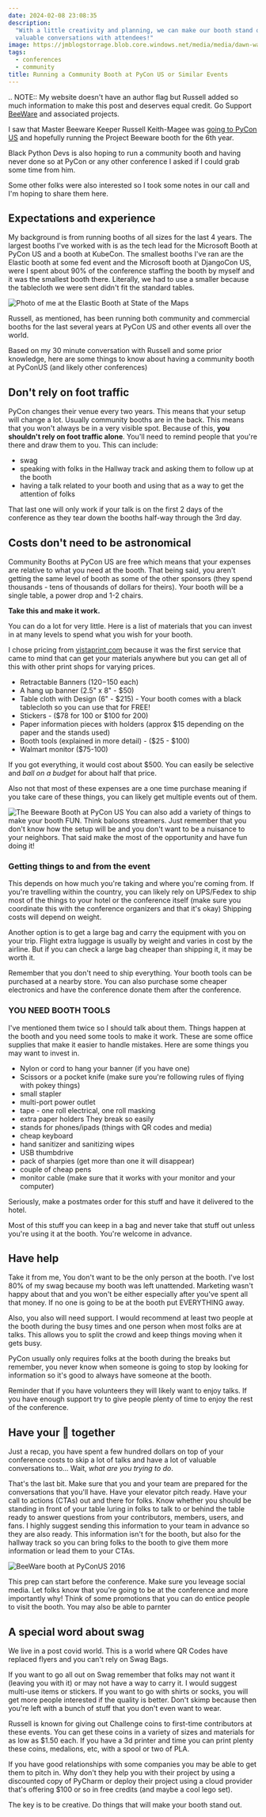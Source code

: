 ```yaml
---
date: 2024-02-08 23:08:35
description:
  "With a little creativity and planning, we can make our booth stand out and have
  valuable conversations with attendees!"
image: https://jmblogstorrage.blob.core.windows.net/media/media/dawn-wages-at-microsoft-booth-djangocon-2022.jpg
tags:
  - conferences
  - community
title: Running a Community Booth at PyCon US or Similar Events
---
```


.. NOTE::
My website doesn't have an author flag but Russell added so much information to make this post and deserves equal credit. Go Support [BeeWare](https://beeware.org/) and associated projects.

I saw that Master Beeware Keeper Russell Keith-Magee was [going to PyCon US](https://cloudisland.nz/@freakboy3742/111898057174534510) and hopefully running the Project Beeware booth for the 6th year.

Black Python Devs is also hoping to run a community booth and having never done so at PyCon or any other conference I asked if I could grab some time from him.

Some other folks were also interested so I took some notes in our call and I'm hoping to share them here.

## Expectations and experience

My background is from running booths of all sizes for the last 4 years. The largest booths I've worked with is as the tech lead for the Microsoft Booth at PyCon US and a booth at KubeCon. The smallest booths I've ran are the Elastic booth at some fed event and the Microsoft booth at DjangoCon US, were I spent about 90% of the conference staffing the booth by myself and it was the smallest booth there. Literally, we had to use a smaller because the tablecloth we were sent didn't fit the standard tables.

![Photo of me at the Elastic Booth at State of the Maps](https://jmblogstorrage.blob.core.windows.net/media/media/Elastic%20at%20SOTM.jpg)

Russell, as mentioned, has been running both community and commercial booths for the last several years at PyCon US and other events all over the world.

Based on my 30 minute conversation with Russell and some prior knowledge, here are some things to know about having a community booth at PyConUS (and likely other conferences)

## Don't rely on foot traffic

PyCon changes their venue every two years. This means that your setup will change a lot. Usually community booths are in the back. This means that you won't always be in a very visible spot. Because of this, **you shouldn't rely on foot traffic alone**. You'll need to remind people that you're there and draw them to you. This can include:

- swag
- speaking with folks in the Hallway track and asking them to follow up at the booth
- having a talk related to your booth and using that as a way to get the attention of folks

That last one will only work if your talk is on the first 2 days of the conference as they tear down the booths half-way through the 3rd day.

## Costs don't need to be astronomical

Community Booths at PyCon US are free which means that your expenses are relative to what you need at the booth. That being said, you aren't getting the same level of booth as some of the other sponsors (they spend thousands - tens of thousands of dollars for theirs). Your booth will be a single table, a power drop and 1-2 chairs.

**Take this and make it work.**

You can do a lot for very little. Here is a list of materials that you can invest in at many levels to spend what you wish for your booth.

I chose pricing from [vistaprint.com](https://vistaprint.com) because it was the first service that came to mind that can get your materials anywhere but you can get all of this with other print shops for varying prices.

- Retractable Banners ($120-$150 each)
- A hang up banner (2.5" x 8" - $50)
- Table cloth with Design (6" - $215) - Your booth comes with a black tablecloth so you can use that for FREE!
- Stickers - ($78 for 100 or $100 for 200)
- Paper information pieces with holders (approx $15 depending on the paper and the stands used)
- Booth tools (explained in more detail) - ($25 - $100)
- Walmart monitor ($75-100)

If you got everything, it would cost about $500. You can easily be selective and _ball on a budget_ for about half that price.

Also not that most of these expenses are a one time purchase meaning if you take care of these things, you can likely get multiple events out of them.

![The Beeware Booth at PyCon US](https://jmblogstorrage.blob.core.windows.net/media/media/beeware-booth.jpg)
You can also add a variety of things to make your booth FUN. Think baloons streamers. Just remember that you don't know how the setup will be and you don't want to be a nuisance to your neighbors. That said make the most of the opportunity and have fun doing it!

### Getting things to and from the event

This depends on how much you're taking and where you're coming from. If you're travelling within the country, you can likely rely on UPS/Fedex to ship most of the things to your hotel or the conference itself (make sure you coordinate this with the conference organizers and that it's okay) Shipping costs will depend on weight.

Another option is to get a large bag and carry the equipment with you on your trip. Flight extra luggage is usually by weight and varies in cost by the airline. But if you can check a large bag cheaper than shipping it, it may be worth it.

Remember that you don't need to ship everything. Your booth tools can be purchased at a nearby store. You can also purchase some cheaper electronics and have the conference donate them after the conference.

### YOU NEED BOOTH TOOLS

I've mentioned them twice so I should talk about them. Things happen at the booth and you need some tools to make it work. These are some office supplies that make it easier to handle mistakes. Here are some things you may want to invest in.

- Nylon or cord to hang your banner (if you have one)
- Scissors or a pocket knife (make sure you're following rules of flying with pokey things)
- small stapler
- multi-port power outlet
- tape - one roll electrical, one roll masking
- extra paper holders They break so easily
- stands for phones/ipads (things with QR codes and media)
- cheap keyboard
- hand sanitizer and sanitizing wipes
- USB thumbdrive
- pack of sharpies (get more than one it will disappear)
- couple of cheap pens
- monitor cable (make sure that it works with your monitor and your computer)

Seriously, make a postmates order for this stuff and have it delivered to the hotel.

Most of this stuff you can keep in a bag and never take that stuff out unless you're using it at the booth. You're welcome in advance.

## Have help

Take it from me, You don't want to be the only person at the booth. I've lost 80% of my swag because my booth was left unattended. Marketing wasn't happy about that and you won't be either especially after you've spent all that money. If no one is going to be at the booth put EVERYTHING away.

Also, you also will need support. I would recommend at least two people at the booth during the busy times and one person when most folks are at talks. This allows you to split the crowd and keep things moving when it gets busy.

PyCon usually only requires folks at the booth during the breaks but remember, you never know when someone is going to stop by looking for information so it's good to always have someone at the booth.

Reminder that if you have volunteers they will likely want to enjoy talks. If you have enough support try to give people plenty of time to enjoy the rest of the conference.

## Have your 💩 together

Just a recap, you have spent a few hundred dollars on top of your conference costs to skip a lot of talks and have a lot of valuable conversations to... Wait, _what are you trying to do_.

That's the last bit. Make sure that you and your team are prepared for the conversations that you'll have. Have your elevator pitch ready. Have your call to actions (CTAs) out and there for folks. Know whether you should be standing in front of your table luring in folks to talk to or behind the table ready to answer questions from your contributors, members, users, and fans. I highly suggest sending this information to your team in advance so they are also ready. This information isn't for the booth, but also for the hallway track so you can bring folks to the booth to give them more information or lead them to your CTAs.

![BeeWare booth at PyConUS 2016](https://jmblogstorrage.blob.core.windows.net/media/media/beeware-booth-with-cool-backdrop.jpg)

This prep can start before the conference. Make sure you leveage social media. Let folks know that you're going to be at the conference and more importantly why! Think of some promotions that you can do entice people to visit the booth. You may also be able to parnter

## A special word about swag

We live in a post covid world. This is a world where QR Codes have replaced flyers and you can't rely on Swag Bags.

If you want to go all out on Swag remember that folks may not want it (leaving you with it) or may not have a way to carry it. I would suggest multi-use items or stickers. If you want to go with shirts or socks, you will get more people interested if the quality is better. Don't skimp because then you're left with a bunch of stuff that you don't even want to wear.

Russell is known for giving out Challenge coins to first-time contributors at these events. You can get these coins in a variety of sizes and materials for as low as $1.50 each. If you have a 3d printer and time you can print plenty these coins, medalions, etc, with a spool or two of PLA.

If you have good relationships with some companies you may be able to get them to pitch in. Why don't they help you with their project by using a discounted copy of PyCharm or deploy their project using a cloud provider that's offering $100 or so in free credits (and maybe a cool lego set).

The key is to be creative. Do things that will make your booth stand out.

